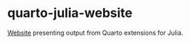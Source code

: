 # quarto-julia-website

[Website](https://www.paltmeyer.com/quarto-julia-website/) presenting output from Quarto extensions for Julia.
